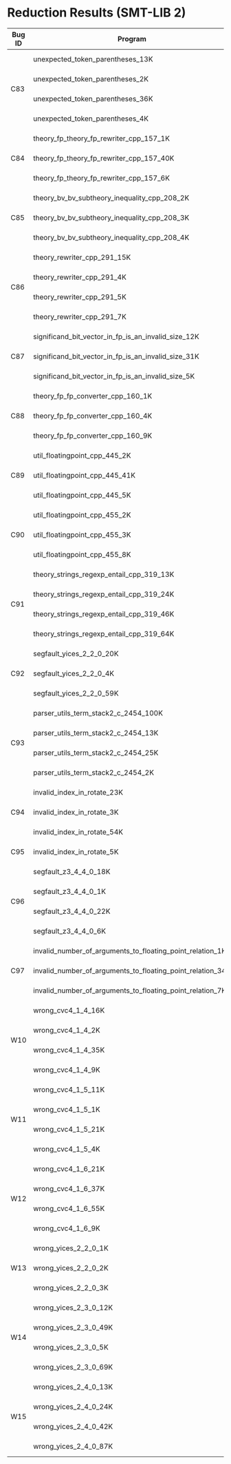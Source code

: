 # Reduction Results (SMT-LIB 2)

<table>
  <thead>
    <tr>
        <th>Bug ID</th>
        <th>Program</th>
        <th>HDD*</th>
        <th>CoarseHDD*</th>
        <th>HDDr*</th>
        <th>GTR*</th>
        <th>Perses*</th>
        <th>Pardis*</th>
        <th>PardisHyb*</th>
    </tr>
  </thead>
  <tbody>
    <tr><td rowspan="4" class="bugid">C83</td><td>unexpected_token_parentheses_13K</td><td>410<br>28.077</td><td>3638<br>16.362</td><td>410<br>9.903</td><td>23<br>24.003</td><td>14<br>12.209</td><td>3638<br>18.174</td><td>3638<br>19.557</td></tr>
    <tr><td>unexpected_token_parentheses_2K</td><td>59<br>6.318</td><td>516<br>3.053</td><td>59<br>3.492</td><td>23<br>4.406</td><td>14<br>1.862</td><td>516<br>2.443</td><td>516<br>2.52</td></tr>
    <tr><td>unexpected_token_parentheses_36K</td><td>9068<br>5420.587</td><td>14411<br>132.526</td><td>8877<br>267.701</td><td>44<br>245.358</td><td>70<br>28.805</td><td>14355<br>120.526</td><td>14355<br>135.272</td></tr>
    <tr><td>unexpected_token_parentheses_4K</td><td>113<br>12.328</td><td>1103<br>6.38</td><td>113<br>6.03</td><td>23<br>9.219</td><td>14<br>3.528</td><td>1267<br>8.294</td><td>1267<br>9.13</td></tr>
    <tr><td rowspan="3" class="bugid">C84</td><td>theory_fp_theory_fp_rewriter_cpp_157_1K</td><td>42<br>3.503</td><td>75<br>1.101</td><td>42<br>2.42</td><td>32<br>1.419</td><td>32<br>1.078</td><td>75<br>1.476</td><td>75<br>1.271</td></tr>
    <tr><td>theory_fp_theory_fp_rewriter_cpp_157_40K</td><td>42<br>7.31</td><td>70<br>3.301</td><td>42<br>4.947</td><td>58<br>4.257</td><td>29<br>3.515</td><td>91<br>20.742</td><td>98<br>4.343</td></tr>
    <tr><td>theory_fp_theory_fp_rewriter_cpp_157_6K</td><td>37<br>3.994</td><td>63<br>1.26</td><td>37<br>2.709</td><td>34<br>1.559</td><td>31<br>1.55</td><td>47<br>2.09</td><td>63<br>1.39</td></tr>
    <tr><td rowspan="3" class="bugid">C85</td><td>theory_bv_bv_subtheory_inequality_cpp_208_2K</td><td>793<br>130.742</td><td>1009<br>8.586</td><td>844<br>33.75</td><td>243<br>38.35</td><td>216<br>14.381</td><td>1009<br>7.91</td><td>1009<br>8.557</td></tr>
    <tr><td>theory_bv_bv_subtheory_inequality_cpp_208_3K</td><td>912<br>119.371</td><td>1088<br>8.738</td><td>926<br>35.463</td><td>256<br>40.206</td><td>220<br>19.324</td><td>1088<br>8.293</td><td>1088<br>8.962</td></tr>
    <tr><td>theory_bv_bv_subtheory_inequality_cpp_208_4K</td><td>1400<br>237.44</td><td>1499<br>14.115</td><td>1416<br>43.826</td><td>375<br>64.676</td><td>321<br>30.244</td><td>1499<br>13.076</td><td>1499<br>14.195</td></tr>
    <tr><td rowspan="4" class="bugid">C86</td><td>theory_rewriter_cpp_291_15K</td><td>4521<br>1860.754</td><td>5869<br>57.181</td><td>4509<br>164.081</td><td>413<br>199.227</td><td>216<br>46.833</td><td>5869<br>54.916</td><td>5869<br>58.975</td></tr>
    <tr><td>theory_rewriter_cpp_291_4K</td><td>1628<br>237.176</td><td>1832<br>14.947</td><td>1559<br>50.013</td><td>226<br>54.854</td><td>163<br>21.76</td><td>1832<br>13.721</td><td>1832<br>14.234</td></tr>
    <tr><td>theory_rewriter_cpp_291_5K</td><td>1631<br>353.701</td><td>1976<br>16.832</td><td>1512<br>45.507</td><td>231<br>59.453</td><td>150<br>27.834</td><td>1976<br>15.831</td><td>1976<br>17.149</td></tr>
    <tr><td>theory_rewriter_cpp_291_7K</td><td>2150<br>706.5</td><td>2910<br>32.545</td><td>2119<br>72.145</td><td>306<br>88.328</td><td>189<br>32.029</td><td>2910<br>26.072</td><td>2910<br>32.254</td></tr>
    <tr><td rowspan="3" class="bugid">C87</td><td>significand_bit_vector_in_fp_is_an_invalid_size_12K</td><td>29<br>1.482</td><td>39<br>1.236</td><td>29<br>1.353</td><td>17<br>1.455</td><td>17<br>0.999</td><td>39<br>4.278</td><td>39<br>2.424</td></tr>
    <tr><td>significand_bit_vector_in_fp_is_an_invalid_size_31K</td><td>28<br>1.821</td><td>39<br>0.964</td><td>28<br>1.556</td><td>13<br>1.425</td><td>13<br>1.384</td><td>39<br>11.605</td><td>39<br>2.662</td></tr>
    <tr><td>significand_bit_vector_in_fp_is_an_invalid_size_5K</td><td>29<br>1.108</td><td>29<br>0.553</td><td>29<br>0.991</td><td>17<br>0.684</td><td>17<br>0.617</td><td>29<br>2.38</td><td>29<br>1.149</td></tr>
    <tr><td rowspan="3" class="bugid">C88</td><td>theory_fp_fp_converter_cpp_160_1K</td><td>32<br>3.116</td><td>32<br>2.242</td><td>32<br>2.804</td><td>29<br>2.555</td><td>29<br>2.519</td><td>32<br>4.114</td><td>32<br>2.216</td></tr>
    <tr><td>theory_fp_fp_converter_cpp_160_4K</td><td>46<br>4.052</td><td>46<br>2.4</td><td>46<br>3.28</td><td>29<br>2.453</td><td>29<br>2.412</td><td>46<br>8.561</td><td>46<br>4.824</td></tr>
    <tr><td>theory_fp_fp_converter_cpp_160_9K</td><td>32<br>2.703</td><td>32<br>1.855</td><td>32<br>2.388</td><td>29<br>2.127</td><td>29<br>2.098</td><td>32<br>11.641</td><td>32<br>5.68</td></tr>
    <tr><td rowspan="3" class="bugid">C89</td><td>util_floatingpoint_cpp_445_2K</td><td>20<br>2.071</td><td>25<br>1.665</td><td>20<br>2.065</td><td>17<br>1.618</td><td>17<br>1.641</td><td>32<br>7.318</td><td>40<br>4.756</td></tr>
    <tr><td>util_floatingpoint_cpp_445_41K</td><td>29<br>2.463</td><td>46<br>2.722</td><td>29<br>2.383</td><td>17<br>2.424</td><td>17<br>1.929</td><td>60<br>93.23</td><td>60<br>18.336</td></tr>
    <tr><td>util_floatingpoint_cpp_445_5K</td><td>34<br>2.099</td><td>45<br>1.024</td><td>34<br>2.116</td><td>13<br>1.493</td><td>13<br>1.606</td><td>61<br>18.383</td><td>33<br>3.769</td></tr>
    <tr><td rowspan="3" class="bugid">C90</td><td>util_floatingpoint_cpp_455_2K</td><td>19<br>3.215</td><td>19<br>2.795</td><td>19<br>3.107</td><td>19<br>2.997</td><td>19<br>3.035</td><td>19<br>7.09</td><td>19<br>2.983</td></tr>
    <tr><td>util_floatingpoint_cpp_455_3K</td><td>29<br>1.911</td><td>44<br>1.752</td><td>29<br>1.83</td><td>17<br>1.97</td><td>17<br>1.441</td><td>39<br>5.689</td><td>39<br>2.416</td></tr>
    <tr><td>util_floatingpoint_cpp_455_8K</td><td>28<br>1.926</td><td>28<br>1.233</td><td>28<br>1.86</td><td>22<br>1.421</td><td>13<br>1.454</td><td>28<br>18.28</td><td>28<br>4.139</td></tr>
    <tr><td rowspan="4" class="bugid">C91</td><td>theory_strings_regexp_entail_cpp_319_13K</td><td>98<br>20.496</td><td>261<br>8.536</td><td>98<br>12.766</td><td>68<br>9.324</td><td>59<br>7.203</td><td>231<br>11.522</td><td>231<br>10.474</td></tr>
    <tr><td>theory_strings_regexp_entail_cpp_319_24K</td><td>124<br>9.567</td><td>124<br>3.105</td><td>124<br>5.781</td><td>70<br>5.693</td><td>70<br>5.205</td><td>124<br>11.072</td><td>124<br>5.975</td></tr>
    <tr><td>theory_strings_regexp_entail_cpp_319_46K</td><td>140<br>74.197</td><td>166<br>63.649</td><td>125<br>65.699</td><td>72<br>61.243</td><td>72<br>60.867</td><td>151<br>48.545</td><td>151<br>45.248</td></tr>
    <tr><td>theory_strings_regexp_entail_cpp_319_64K</td><td>271<br>40.858</td><td>339<br>11.329</td><td>271<br>24.458</td><td>71<br>8.978</td><td>75<br>7.698</td><td>334<br>31.445</td><td>334<br>19.861</td></tr>
    <tr><td rowspan="3" class="bugid">C92</td><td>segfault_yices_2_2_0_20K</td><td>417<br>31.729</td><td>443<br>10.945</td><td>428<br>17.29</td><td>265<br>13.39</td><td>244<br>13.782</td><td>454<br>5.641</td><td>434<br>6.487</td></tr>
    <tr><td>segfault_yices_2_2_0_4K</td><td>114<br>6.796</td><td>111<br>2.098</td><td>111<br>3.813</td><td>52<br>2.179</td><td>84<br>2.143</td><td>100<br>1.618</td><td>100<br>1.393</td></tr>
    <tr><td>segfault_yices_2_2_0_59K</td><td>91<br>4.417</td><td>91<br>1.764</td><td>88<br>2.553</td><td>82<br>2.062</td><td>82<br>1.744</td><td>88<br>10.643</td><td>88<br>2.484</td></tr>
    <tr><td rowspan="4" class="bugid">C93</td><td>parser_utils_term_stack2_c_2454_100K</td><td>84<br>4.778</td><td>74<br>1.861</td><td>84<br>3.646</td><td>27<br>1.706</td><td>31<br>1.458</td><td>74<br>23.408</td><td>74<br>4.438</td></tr>
    <tr><td>parser_utils_term_stack2_c_2454_13K</td><td>23<br>2.135</td><td>23<br>1.781</td><td>23<br>1.995</td><td>23<br>1.902</td><td>23<br>1.9</td><td>23<br>2.018</td><td>23<br>1.046</td></tr>
    <tr><td>parser_utils_term_stack2_c_2454_25K</td><td>25<br>7.63</td><td>25<br>7.279</td><td>25<br>7.525</td><td>19<br>7.613</td><td>19<br>7.339</td><td>25<br>7.101</td><td>25<br>4.313</td></tr>
    <tr><td>parser_utils_term_stack2_c_2454_2K</td><td>29<br>0.975</td><td>29<br>0.476</td><td>29<br>0.874</td><td>19<br>0.615</td><td>19<br>0.585</td><td>29<br>0.829</td><td>29<br>0.698</td></tr>
    <tr><td rowspan="3" class="bugid">C94</td><td>invalid_index_in_rotate_23K</td><td>607<br>94.681</td><td>7240<br>27.764</td><td>650<br>12.022</td><td>63<br>23.669</td><td>53<br>7.462</td><td>7212<br>19.276</td><td>7212<br>20.665</td></tr>
    <tr><td>invalid_index_in_rotate_3K</td><td>151<br>12.114</td><td>889<br>3.196</td><td>151<br>4.157</td><td>37<br>4.048</td><td>28<br>1.771</td><td>889<br>2.475</td><td>889<br>2.698</td></tr>
    <tr><td>invalid_index_in_rotate_54K</td><td>209<br>21.721</td><td>16318<br>42.674</td><td>209<br>5.113</td><td>54<br>51.141</td><td>55<br>2.499</td><td>16318<br>32.931</td><td>16318<br>34.556</td></tr>
    <tr><td rowspan="1" class="bugid">C95</td><td>invalid_index_in_rotate_5K</td><td>116<br>9.98</td><td>1493<br>4.559</td><td>116<br>2.39</td><td>35<br>4.759</td><td>26<br>1.715</td><td>1486<br>3.512</td><td>1486<br>3.998</td></tr>
    <tr><td rowspan="4" class="bugid">C96</td><td>segfault_z3_4_4_0_18K</td><td>4426<br>2210.549</td><td>7104<br>75.881</td><td>4328<br>89.251</td><td>189<br>107.27</td><td>203<br>22.721</td><td>7062<br>45.848</td><td>7062<br>77.676</td></tr>
    <tr><td>segfault_z3_4_4_0_1K</td><td>194<br>25.082</td><td>369<br>2.907</td><td>194<br>4.29</td><td>29<br>2.779</td><td>34<br>1.654</td><td>354<br>2.383</td><td>340<br>2.166</td></tr>
    <tr><td>segfault_z3_4_4_0_22K</td><td>4546<br>469.577</td><td>7611<br>110.987</td><td>4546<br>120.543</td><td>74<br>75.78</td><td>36<br>17.891</td><td>7053<br>44.849</td><td>7053<br>53.253</td></tr>
    <tr><td>segfault_z3_4_4_0_6K</td><td>1427<br>198.68</td><td>2356<br>19.184</td><td>1427<br>31.473</td><td>20<br>16.479</td><td>34<br>4.834</td><td>2208<br>12.471</td><td>2208<br>14.614</td></tr>
    <tr><td rowspan="3" class="bugid">C97</td><td>invalid_number_of_arguments_to_floating_point_relation_1K</td><td>15<br>0.724</td><td>29<br>0.465</td><td>15<br>0.715</td><td>12<br>0.304</td><td>12<br>0.298</td><td>29<br>0.435</td><td>27<br>0.373</td></tr>
    <tr><td>invalid_number_of_arguments_to_floating_point_relation_34K</td><td>24<br>0.698</td><td>29<br>0.344</td><td>24<br>0.725</td><td>21<br>0.279</td><td>12<br>0.305</td><td>37<br>11.803</td><td>35<br>2.245</td></tr>
    <tr><td>invalid_number_of_arguments_to_floating_point_relation_7K</td><td>15<br>0.889</td><td>47<br>0.882</td><td>15<br>0.927</td><td>12<br>0.447</td><td>12<br>0.458</td><td>49<br>2.006</td><td>49<br>0.951</td></tr>
    <tr><td rowspan="4" class="bugid">W10</td><td>wrong_cvc4_1_4_16K</td><td>144<br>20.364</td><td>203<br>8.942</td><td>144<br>12.546</td><td>99<br>10.871</td><td>99<br>10.84</td><td>166<br>15.043</td><td>166<br>9.645</td></tr>
    <tr><td>wrong_cvc4_1_4_2K</td><td>155<br>16.196</td><td>205<br>5.438</td><td>155<br>8.454</td><td>112<br>6.989</td><td>103<br>5.266</td><td>184<br>2.359</td><td>184<br>2.544</td></tr>
    <tr><td>wrong_cvc4_1_4_35K</td><td>246<br>34.153</td><td>293<br>16.186</td><td>247<br>21.308</td><td>111<br>16.566</td><td>123<br>13.944</td><td>253<br>40.889</td><td>246<br>27.842</td></tr>
    <tr><td>wrong_cvc4_1_4_9K</td><td>217<br>21.158</td><td>213<br>8.015</td><td>216<br>25.344</td><td>148<br>11.682</td><td>121<br>13.3</td><td>145<br>10.025</td><td>145<br>8.422</td></tr>
    <tr><td rowspan="4" class="bugid">W11</td><td>wrong_cvc4_1_5_11K</td><td>2793<br>1193.159</td><td>4540<br>35.632</td><td>3707<br>118.341</td><td>203<br>93.893</td><td>159<br>19.026</td><td>4541<br>34.943</td><td>4540<br>37.111</td></tr>
    <tr><td>wrong_cvc4_1_5_1K</td><td>429<br>50.683</td><td>473<br>4.195</td><td>429<br>10.318</td><td>151<br>12.127</td><td>66<br>4.055</td><td>473<br>3.695</td><td>473<br>3.915</td></tr>
    <tr><td>wrong_cvc4_1_5_21K</td><td>5996<br>3082.317</td><td>8654<br>93.737</td><td>6109<br>266.967</td><td>636<br>245.902</td><td>80<br>22.967</td><td>8654<br>91.711</td><td>8654<br>98.626</td></tr>
    <tr><td>wrong_cvc4_1_5_4K</td><td>880<br>305.324</td><td>1591<br>13.767</td><td>880<br>22.322</td><td>118<br>32.812</td><td>88<br>13.756</td><td>1591<br>12.612</td><td>1591<br>13.931</td></tr>
    <tr><td rowspan="4" class="bugid">W12</td><td>wrong_cvc4_1_6_21K</td><td>82<br>12.404</td><td>82<br>6.476</td><td>82<br>8.048</td><td>64<br>6.628</td><td>64<br>6.127</td><td>73<br>19.914</td><td>73<br>12.505</td></tr>
    <tr><td>wrong_cvc4_1_6_37K</td><td>159<br>17.272</td><td>164<br>4.927</td><td>159<br>10.543</td><td>111<br>6.673</td><td>111<br>7.296</td><td>164<br>40.251</td><td>164<br>23.349</td></tr>
    <tr><td>wrong_cvc4_1_6_55K</td><td>79<br>10.087</td><td>97<br>7.486</td><td>79<br>8.663</td><td>67<br>7.061</td><td>67<br>6.746</td><td>92<br>55.314</td><td>92<br>24.384</td></tr>
    <tr><td>wrong_cvc4_1_6_9K</td><td>74<br>7.081</td><td>86<br>2.199</td><td>74<br>4.01</td><td>50<br>2.594</td><td>50<br>2.926</td><td>86<br>8.178</td><td>86<br>5.688</td></tr>
    <tr><td rowspan="3" class="bugid">W13</td><td>wrong_yices_2_2_0_1K</td><td>480<br>62.015</td><td>570<br>4.433</td><td>507<br>14.175</td><td>89<br>10.251</td><td>44<br>4.805</td><td>571<br>3.789</td><td>570<br>4.193</td></tr>
    <tr><td>wrong_yices_2_2_0_2K</td><td>911<br>145.877</td><td>1048<br>8.088</td><td>812<br>25.915</td><td>109<br>18.822</td><td>64<br>7.047</td><td>1048<br>6.941</td><td>1048<br>7.7</td></tr>
    <tr><td>wrong_yices_2_2_0_3K</td><td>714<br>188.784</td><td>1262<br>8.335</td><td>810<br>18.21</td><td>134<br>20.067</td><td>71<br>5.326</td><td>1262<br>7.676</td><td>1262<br>8.584</td></tr>
    <tr><td rowspan="4" class="bugid">W14</td><td>wrong_yices_2_3_0_12K</td><td>34<br>12.927</td><td>45<br>6.914</td><td>34<br>8.295</td><td>25<br>6.648</td><td>65<br>6.906</td><td>45<br>7.527</td><td>45<br>5.256</td></tr>
    <tr><td>wrong_yices_2_3_0_49K</td><td>144<br>20.917</td><td>136<br>7.011</td><td>133<br>9.988</td><td>67<br>9.062</td><td>67<br>8.452</td><td>108<br>33.083</td><td>66<br>18.896</td></tr>
    <tr><td>wrong_yices_2_3_0_5K</td><td>217<br>17.448</td><td>229<br>5.918</td><td>217<br>10.216</td><td>100<br>5.812</td><td>100<br>6.14</td><td>229<br>4.646</td><td>229<br>4.948</td></tr>
    <tr><td>wrong_yices_2_3_0_69K</td><td>227<br>26.398</td><td>238<br>8.911</td><td>227<br>14.303</td><td>138<br>10.735</td><td>138<br>9.799</td><td>225<br>53.488</td><td>225<br>36.686</td></tr>
    <tr><td rowspan="4" class="bugid">W15</td><td>wrong_yices_2_4_0_13K</td><td>354<br>36.788</td><td>433<br>8.757</td><td>354<br>21.149</td><td>170<br>11.632</td><td>127<br>7.936</td><td>436<br>11.103</td><td>424<br>9.766</td></tr>
    <tr><td>wrong_yices_2_4_0_24K</td><td>79<br>5.698</td><td>79<br>2.451</td><td>79<br>3.674</td><td>61<br>4.148</td><td>61<br>3.712</td><td>79<br>14.992</td><td>79<br>9.182</td></tr>
    <tr><td>wrong_yices_2_4_0_42K</td><td>150<br>21.025</td><td>164<br>11.618</td><td>150<br>15.5</td><td>79<br>12.622</td><td>85<br>12.742</td><td>144<br>31.941</td><td>144<br>19.528</td></tr>
    <tr><td>wrong_yices_2_4_0_87K</td><td>67<br>9.556</td><td>86<br>4.703</td><td>42<br>5.892</td><td>62<br>5.069</td><td>62<br>5.036</td><td>95<br>59.894</td><td>36<br>34.375</td></tr>
  </tbody>
</table>